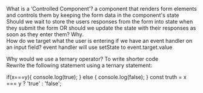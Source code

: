 What is a ‘Controlled Component’? a component that renders form elements and controls them by keeping the form data in the component's state<br>
Should we wait to store the users responses from the form into state when they submit the form OR should we update the state with their responses as soon as they enter them? Why. <br>
How do we target what the user is entering if we have an event handler on an input field? event handler will use setState to event.target.value<br>


Why would we use a ternary operator? To write shorter code <br>
Rewrite the following statement using a ternary statement:

if(x===y){
  console.log(true);
} else {
  console.log(false);
}
const truth = x === y ? 'true' : 'false';
